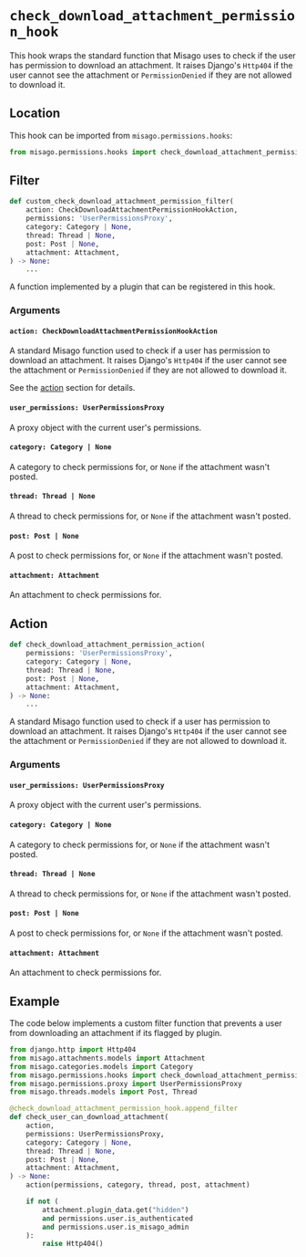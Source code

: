 # `check_download_attachment_permission_hook`

This hook wraps the standard function that Misago uses to check if the user has permission to download an attachment. It raises Django's `Http404` if the user cannot see the attachment or `PermissionDenied` if they are not allowed to download it.


## Location

This hook can be imported from `misago.permissions.hooks`:

```python
from misago.permissions.hooks import check_download_attachment_permission_hook
```


## Filter

```python
def custom_check_download_attachment_permission_filter(
    action: CheckDownloadAttachmentPermissionHookAction,
    permissions: 'UserPermissionsProxy',
    category: Category | None,
    thread: Thread | None,
    post: Post | None,
    attachment: Attachment,
) -> None:
    ...
```

A function implemented by a plugin that can be registered in this hook.


### Arguments

#### `action: CheckDownloadAttachmentPermissionHookAction`

A standard Misago function used to check if a user has permission to download an attachment. It raises Django's `Http404` if the user cannot see the attachment or `PermissionDenied` if they are not allowed to download it.

See the [action](#action) section for details.


#### `user_permissions: UserPermissionsProxy`

A proxy object with the current user's permissions.


#### `category: Category | None`

A category to check permissions for, or `None` if the attachment wasn't posted.


#### `thread: Thread | None`

A thread to check permissions for, or `None` if the attachment wasn't posted.


#### `post: Post | None`

A post to check permissions for, or `None` if the attachment wasn't posted.


#### `attachment: Attachment`

An attachment to check permissions for.


## Action

```python
def check_download_attachment_permission_action(
    permissions: 'UserPermissionsProxy',
    category: Category | None,
    thread: Thread | None,
    post: Post | None,
    attachment: Attachment,
) -> None:
    ...
```

A standard Misago function used to check if a user has permission to download an attachment. It raises Django's `Http404` if the user cannot see the attachment or `PermissionDenied` if they are not allowed to download it.


### Arguments

#### `user_permissions: UserPermissionsProxy`

A proxy object with the current user's permissions.


#### `category: Category | None`

A category to check permissions for, or `None` if the attachment wasn't posted.


#### `thread: Thread | None`

A thread to check permissions for, or `None` if the attachment wasn't posted.


#### `post: Post | None`

A post to check permissions for, or `None` if the attachment wasn't posted.


#### `attachment: Attachment`

An attachment to check permissions for.


## Example

The code below implements a custom filter function that prevents a user from downloading an attachment if its flagged by plugin.

```python
from django.http import Http404
from misago.attachments.models import Attachment
from misago.categories.models import Category
from misago.permissions.hooks import check_download_attachment_permission_hook
from misago.permissions.proxy import UserPermissionsProxy
from misago.threads.models import Post, Thread

@check_download_attachment_permission_hook.append_filter
def check_user_can_download_attachment(
    action,
    permissions: UserPermissionsProxy,
    category: Category | None,
    thread: Thread | None,
    post: Post | None,
    attachment: Attachment,
) -> None:
    action(permissions, category, thread, post, attachment)

    if not (
        attachment.plugin_data.get("hidden")
        and permissions.user.is_authenticated
        and permissions.user.is_misago_admin
    ):
        raise Http404()
```